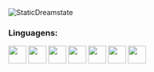 
<img src="https://komarev.com/ghpvc/?username=StaticDreamstate&label=Total%20de%20visualizações&color=0e75b6&style=flat" alt="StaticDreamstate" />
<br>

<h3>Linguagens: </h3>

<p align="left">
 
<img src="https://cdn.jsdelivr.net/gh/devicons/devicon/icons/c/c-original.svg" width = "36" heigth ="36"/>
<img src="https://cdn.jsdelivr.net/gh/devicons/devicon/icons/bash/bash-original.svg" width = "36" heigth = "36"/>
<img src="https://cdn.jsdelivr.net/gh/devicons/devicon/icons/python/python-original-wordmark.svg" width = "36" heigth = "36"/>
<img src="https://cdn.jsdelivr.net/gh/devicons/devicon/icons/html5/html5-original-wordmark.svg" width="36" heigth="36"/>
<img src="https://cdn.jsdelivr.net/gh/devicons/devicon/icons/css3/css3-original-wordmark.svg" width="36" heigth="36"/>
<img src="https://cdn.jsdelivr.net/gh/devicons/devicon/icons/nodejs/nodejs-plain.svg" width="36" heigth="36"/>
<img src="https://apprecs.org/ios/images/app-icons/256/0e/500466958.jpg" width="36" heigth="36" />
</p>
